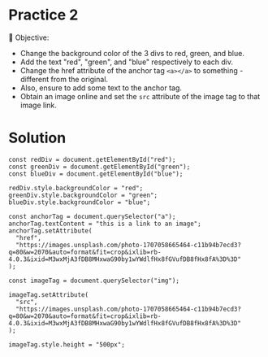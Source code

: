 # Practice 2

🚀 Objective:

- Change the background color of the 3 divs to red, green, and blue.
- Add the text "red", "green", and "blue" respectively to each div.
- Change the href attribute of the anchor tag `<a></a>` to something - different from the original.
- Also, ensure to add some text to the anchor tag.
- Obtain an image online and set the `src` attribute of the image tag to that image link.

# Solution

```
const redDiv = document.getElementById("red");
const greenDiv = document.getElementById("green");
const blueDiv = document.getElementById("blue");

redDiv.style.backgroundColor = "red";
greenDiv.style.backgroundColor = "green";
blueDiv.style.backgroundColor = "blue";

const anchorTag = document.querySelector("a");
anchorTag.textContent = "this is a link to an image";
anchorTag.setAttribute(
  "href",
  "https://images.unsplash.com/photo-1707058665464-c11b94b7ecd3?q=80&w=2070&auto=format&fit=crop&ixlib=rb-4.0.3&ixid=M3wxMjA3fDB8MHxwaG90by1wYWdlfHx8fGVufDB8fHx8fA%3D%3D"
);

const imageTag = document.querySelector("img");

imageTag.setAttribute(
  "src",
  "https://images.unsplash.com/photo-1707058665464-c11b94b7ecd3?q=80&w=2070&auto=format&fit=crop&ixlib=rb-4.0.3&ixid=M3wxMjA3fDB8MHxwaG90by1wYWdlfHx8fGVufDB8fHx8fA%3D%3D"
);

imageTag.style.height = "500px";

```
